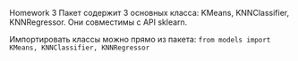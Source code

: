 Homework 3
Пакет содержит 3 основных класса: KMeans, KNNClassifier, KNNRegressor. Они совместимы с API sklearn.

Импортировать классы можно прямо из пакета:
`from models import KMeans, KNNClassifier, KNNRegressor`
